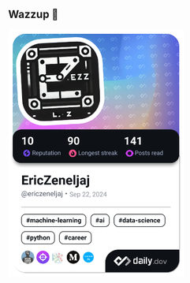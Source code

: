 ## Wazzup 👋

<a href="https://app.daily.dev/ericzeneljaj"><img src="./devcard.png" width="356" alt="Eric's Dev Card"/></a>

<!--
**LupoEZ/LupoEZ** is a ✨ _special_ ✨ repository because its `README.md` (this file) appears on your GitHub profile.

Here are some ideas to get you started:

- 🔭 I’m currently working on ...
- 🌱 I’m currently learning ...
- 👯 I’m looking to collaborate on ...
- 🤔 I’m looking for help with ...
- 💬 Ask me about ...
- 📫 How to reach me: ...
- 😄 Pronouns: ...
- ⚡ Fun fact: ...
-->
